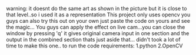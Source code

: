 warning: it doesnt do the same art as shown in the picture but it is close to that level..so i used it as a representation
This project only uses opencv you guys can also try this out on your own just paste the code on yours and see the magic...
You guys can apply the effect on live cam...you can close the window by pressing 'q' it gives original camera input in one section and the output in the combined section thats just aside that...
didn't took a lot of time to make this one..
to run the code requirements:
1.python
2.OpenCV 
